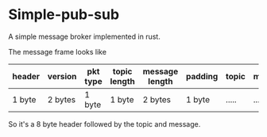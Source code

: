 # Simple-pub-sub

A simple message broker implemented in rust.

The message frame looks like

|header|version|pkt type|topic length|message length|padding|topic|message|
|------|-------|--------|------------|--------------|-------|-----|-------|
|1 byte|2 bytes|1 byte|1 byte|2 bytes|1 byte|.....|.....|

So it's a 8 byte header followed by the topic and message.


